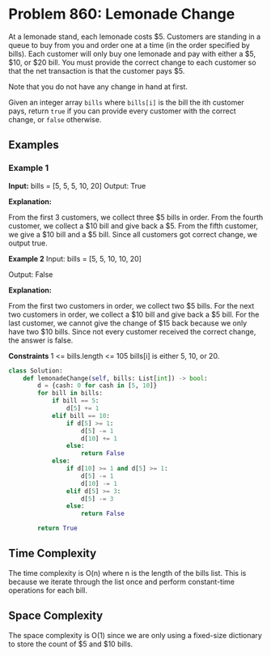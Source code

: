 # Problem 860: Lemonade Change

At a lemonade stand, each lemonade costs $5. Customers are standing in a queue to buy from you and order one at a time (in the order specified by bills). Each customer will only buy one lemonade and pay with either a $5, $10, or $20 bill. You must provide the correct change to each customer so that the net transaction is that the customer pays $5.

Note that you do not have any change in hand at first.

Given an integer array `bills` where `bills[i]` is the bill the ith customer pays, return `true` if you can provide every customer with the correct change, or `false` otherwise.

## Examples

### Example 1

**Input:** 
bills = [5, 5, 5, 10, 20]
Output:
True

**Explanation:**

From the first 3 customers, we collect three $5 bills in order.
From the fourth customer, we collect a $10 bill and give back a $5.
From the fifth customer, we give a $10 bill and a $5 bill.
Since all customers got correct change, we output true.

**Example 2**
Input:
bills = [5, 5, 10, 10, 20]

Output:
False

**Explanation:**

From the first two customers in order, we collect two $5 bills.
For the next two customers in order, we collect a $10 bill and give back a $5 bill.
For the last customer, we cannot give the change of $15 back because we only have two $10 bills.
Since not every customer received the correct change, the answer is false.

**Constraints**
1 <= bills.length <= 105
bills[i] is either 5, 10, or 20.

```python
class Solution:
    def lemonadeChange(self, bills: List[int]) -> bool:
        d = {cash: 0 for cash in [5, 10]}
        for bill in bills:
            if bill == 5:
                d[5] += 1
            elif bill == 10:
                if d[5] >= 1:
                    d[5] -= 1
                    d[10] += 1
                else:
                    return False
            else:
                if d[10] >= 1 and d[5] >= 1:
                    d[5] -= 1
                    d[10] -= 1
                elif d[5] >= 3:
                    d[5] -= 3
                else:
                    return False

        return True
```
<h2>Time Complexity</h2>

The time complexity is O(n) where n is the length of the bills list. This is because we iterate through the list once and perform constant-time operations for each bill.<br>

<h2>Space Complexity</h2>

The space complexity is O(1) since we are only using a fixed-size dictionary to store the count of $5 and $10 bills.<br>